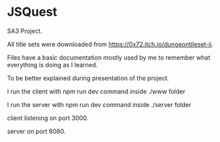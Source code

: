 # JSQuest
SA3 Project.

All title sets were downloaded from https://0x72.itch.io/dungeontileset-ii.

Files have a basic documentation mostly used by me to remember what everything is doing as I learned.

To be better explained during presentation of the project.

I run the client with npm run dev command inside ./www folder

I run the server with npm run dev command inside ./server folder

client listening on port 3000.

server on port 8080.
